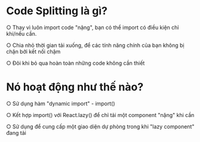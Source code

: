 # Code Splitting là gì?

○ Thay vì luôn import code "nặng", 
bạn có thể import có điều kiện 
chỉ khi/nếu cần.

○ Chia nhỏ thời gian tải xuống, để các 
tính năng chính của bạn không bị chặn bởi 
kết nối chậm

○ Đôi khi bỏ qua hoàn toàn những 
code không cần thiết

# Nó hoạt động như thế nào?

○ Sử dụng hàm "dynamic import" - 
import()

○ Kết hợp import() với
React.lazy() để chỉ tải một
component "nặng" khi cần

○ Sử dụng <Suspense> để cung cấp một
giao diện dự phòng trong khi "lazy
component" đang tải
